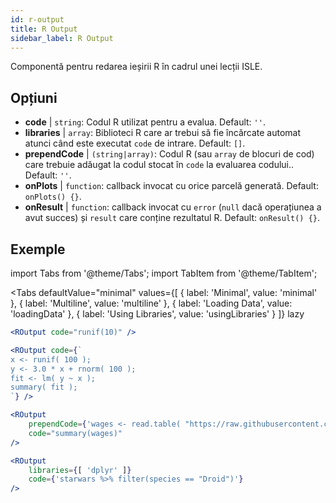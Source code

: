 ```yaml
---
id: r-output
title: R Output
sidebar_label: R Output
---
```


Componentă pentru redarea ieșirii R în cadrul unei lecții ISLE.

## Opțiuni

* __code__ | `string`: Codul R utilizat pentru a evalua. Default: `''`.
* __libraries__ | `array`: Biblioteci R care ar trebui să fie încărcate automat atunci când este executat `code` de intrare. Default: `[]`.
* __prependCode__ | `(string|array)`: Codul R (sau `array` de blocuri de cod) care trebuie adăugat la codul stocat în `code` la evaluarea codului.. Default: `''`.
* __onPlots__ | `function`: callback invocat cu orice parcelă generată. Default: `onPlots() {}`.
* __onResult__ | `function`: callback invocat cu `error` (`null` dacă operațiunea a avut succes) și `result` care conține rezultatul R. Default: `onResult() {}`.


## Exemple

import Tabs from '@theme/Tabs';
import TabItem from '@theme/TabItem';

<Tabs
    defaultValue="minimal"
    values={[
        { label: 'Minimal', value: 'minimal' },
        { label: 'Multiline', value: 'multiline' },
        { label: 'Loading Data', value: 'loadingData' },
        { label: 'Using Libraries', value: 'usingLibraries' }
    ]}
    lazy
>

<TabItem value="minimal" >

```jsx live
<ROutput code="runif(10)" />
```

</TabItem>

<TabItem value="multiline" >

```jsx live
<ROutput code={`
x <- runif( 100 );
y <- 3.0 * x + rnorm( 100 );
fit <- lm( y ~ x );
summary( fit );
`} />
```

</TabItem>

<TabItem value="loadingData" >

```jsx live
<ROutput 
    prependCode={'wages <- read.table( "https://raw.githubusercontent.com/stdlib-js/stdlib/develop/lib/node_modules/%40stdlib/datasets/berndt-cps-wages-1985/data/data.csv", header=TRUE, sep=",")'} 
    code="summary(wages)"
/>
```

</TabItem>

<TabItem value="usingLibraries" >

```jsx live
<ROutput 
    libraries={[ 'dplyr' ]}
    code={'starwars %>% filter(species == "Droid")'}
/>
```

</TabItem>

</Tabs>
